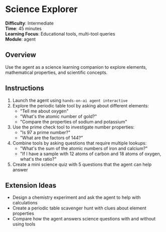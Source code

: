 # Science Explorer

**Difficulty**: Intermediate  
**Time**: 45 minutes  
**Learning Focus**: Educational tools, multi-tool queries  
**Module**: agent

## Overview
Use the agent as a science learning companion to explore elements, mathematical properties, and scientific concepts.

## Instructions
1. Launch the agent using `hands-on-ai agent interactive`
2. Explore the periodic table tool by asking about different elements:
   - "Tell me about oxygen"
   - "What's the atomic number of gold?"
   - "Compare the properties of sodium and potassium"
3. Use the prime check tool to investigate number properties:
   - "Is 97 a prime number?"
   - "What are the factors of 144?"
4. Combine tools by asking questions that require multiple lookups:
   - "What's the sum of the atomic numbers of iron and calcium?"
   - "If I have a sample with 12 atoms of carbon and 18 atoms of oxygen, what's the ratio?"
5. Create a mini science quiz with 5 questions that the agent can help answer

## Extension Ideas
- Design a chemistry experiment and ask the agent to help with calculations
- Create a periodic table scavenger hunt with clues about element properties
- Compare how the agent answers science questions with and without using tools